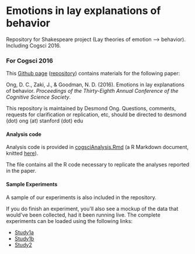 # Emotions in lay explanations of behavior

Repository for Shakespeare project (Lay theories of emotion --> behavior). Including Cogsci 2016.



### For Cogsci 2016

This [Github page](https://desmond-ong.github.io/shakespeare/) ([repository](https://github.com/desmond-ong/shakespeare/)) contains materials for the following paper:

Ong, D. C., Zaki, J., & Goodman, N. D. (2016). Emotions in lay explanations of behavior. *Proceedings of the Thirty-Eighth Annual Conference of the Cognitive Science Society*.


This repository is maintained by Desmond Ong. Questions, comments, requests for clarification or replication, etc, should be directed to desmond (dot) ong (at) stanford (dot) edu



#### Analysis code

Analysis code is provided in [cogsciAnalysis.Rmd](https://github.com/desmond-ong/shakespeare/blob/master/cogsciAnalysis.Rmd) (a R Markdown document, knitted [here](https://desmond-ong.github.io/shakespeare/cogsciAnalysis.html)). 

The file contains all the R code necessary to replicate the analyses reported in the paper.



#### Sample Experiments

A sample of our experiments is also included in the repository. 

If you do finish an experiment, you'll also see a mockup of the data that would've been collected, had it been running live. The complete experiments can be loaded using the following links:

+ [Study1a](https://desmond-ong.github.io/shakespeare/Experiments/Study%201a/index.html)
+ [Study1b](https://desmond-ong.github.io/shakespeare/Experiments/Study%201b/index.html)
+ [Study2](https://desmond-ong.github.io/shakespeare/Experiments/Study%202/index.html)

